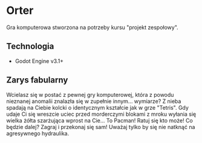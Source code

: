 # Orter
Gra komputerowa stworzona na potrzeby kursu "projekt zespołowy".

## Technologia
- Godot Engine v3.1+

## Zarys fabularny
Wcielasz się w postać z pewnej gry komputerowej, która z powodu nieznanej anomalii znalazła się w zupełnie innym... wymiarze? Z nieba spadają na Ciebie kolcki o identycznym kształcie jak w grze "Tetris". Gdy udaje Ci się wreszcie uciec przed morderczymi blokami z mroku wyłania się wielka żółta szarżująca wprost na Cie... To Pacman! Ratuj się kto może!
Co będzie dalej? Zagraj i przekonaj się sam! Uważaj tylko by się nie natknąć na agresywnego hydraulika.
